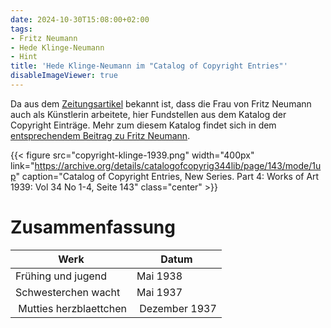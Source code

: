 ```yaml
---
date: 2024-10-30T15:08:00+02:00
tags:
- Fritz Neumann
- Hede Klinge-Neumann
- Hint
title: 'Hede Klinge-Neumann im "Catalog of Copyright Entries"'
disableImageViewer: true
---
```


Da aus dem [Zeitungsartikel](/de/post/fritz-neumann-spandauer-volksblatt-19-2-1972/) bekannt ist, dass die Frau von Fritz Neumann auch als Künstlerin arbeitete, hier Fundstellen aus dem Katalog der Copyright Einträge. Mehr zum diesem Katalog findet sich in dem [entsprechendem Beitrag zu Fritz Neumann](/de/post/fritz-neumann-copyright-records/).

{{< figure src="copyright-klinge-1939.png" width="400px" link="https://archive.org/details/catalogofcopyrig344lib/page/143/mode/1up" caption="Catalog of Copyright Entries, New Series. Part 4: Works of Art 1939: Vol 34 No 1-4, Seite 143" class="center" >}}

# Zusammenfassung

| Werk                                      | Datum          |
|-------------------------------------------|----------------|
| Frühing und jugend                        | Mai 1938       |
| Schwesterchen wacht                       | Mai 1937       |
| Mutties herzblaettchen                    | Dezember 1937  |
